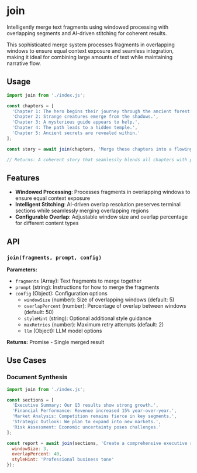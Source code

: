 # join

Intelligently merge text fragments using windowed processing with overlapping segments and AI-driven stitching for coherent results.

This sophisticated merge system processes fragments in overlapping windows to ensure equal context exposure and seamless integration, making it ideal for combining large amounts of text while maintaining narrative flow.

## Usage

```javascript
import join from './index.js';

const chapters = [
  'Chapter 1: The hero begins their journey through the ancient forest.',
  'Chapter 2: Strange creatures emerge from the shadows.',
  'Chapter 3: A mysterious guide appears to help.',
  'Chapter 4: The path leads to a hidden temple.',
  'Chapter 5: Ancient secrets are revealed within.'
];

const story = await join(chapters, 'Merge these chapters into a flowing narrative');

// Returns: A coherent story that seamlessly blends all chapters with proper transitions
```

## Features

- **Windowed Processing**: Processes fragments in overlapping windows to ensure equal context exposure
- **Intelligent Stitching**: AI-driven overlap resolution preserves terminal sections while seamlessly merging overlapping regions
- **Configurable Overlap**: Adjustable window size and overlap percentage for different content types

## API

### `join(fragments, prompt, config)`

**Parameters:**
- `fragments` (Array): Text fragments to merge together
- `prompt` (string): Instructions for how to merge the fragments
- `config` (Object): Configuration options
  - `windowSize` (number): Size of overlapping windows (default: 5)
  - `overlapPercent` (number): Percentage of overlap between windows (default: 50)
  - `styleHint` (string): Optional additional style guidance
  - `maxRetries` (number): Maximum retry attempts (default: 2)
  - `llm` (Object): LLM model options

**Returns:** Promise<string> - Single merged result

## Use Cases

### Document Synthesis
```javascript
import join from './index.js';

const sections = [
  'Executive Summary: Our Q3 results show strong growth.',
  'Financial Performance: Revenue increased 15% year-over-year.',
  'Market Analysis: Competition remains fierce in key segments.',
  'Strategic Outlook: We plan to expand into new markets.',
  'Risk Assessment: Economic uncertainty poses challenges.'
];

const report = await join(sections, 'Create a comprehensive executive report', {
  windowSize: 3,
  overlapPercent: 40,
  styleHint: 'Professional business tone'
});
```
